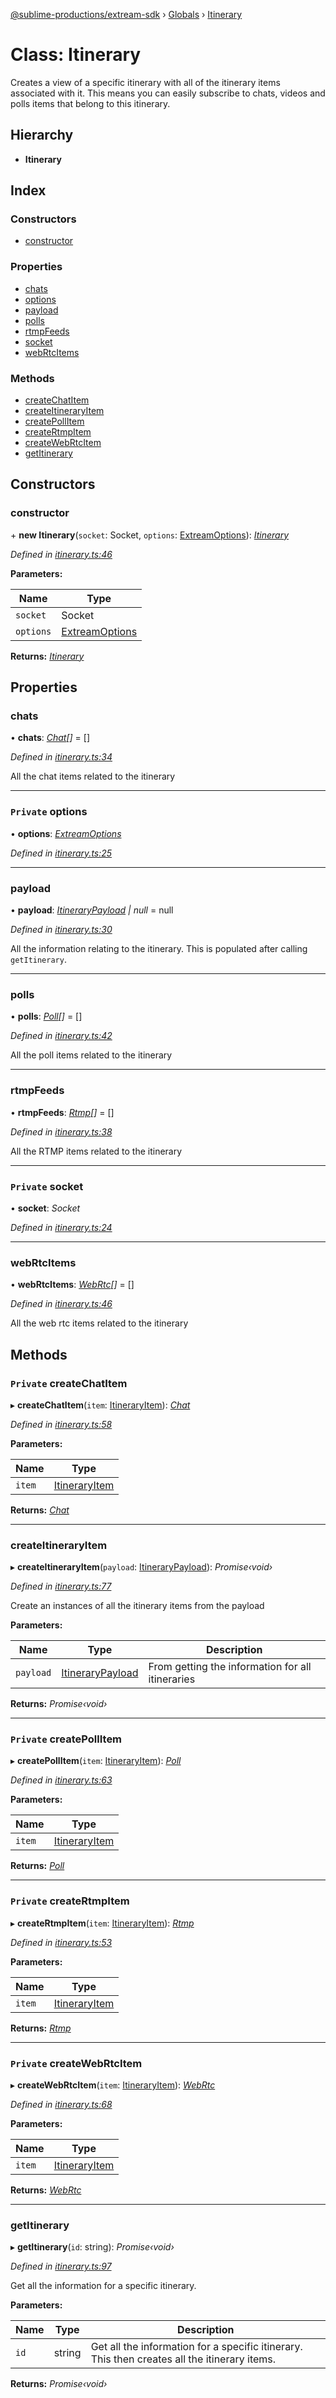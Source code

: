 [@sublime-productions/extream-sdk](../README.md) › [Globals](../globals.md) › [Itinerary](itinerary.md)

# Class: Itinerary

Creates a view of a specific itinerary with all of the itinerary items associated with it.
This means you can easily subscribe to chats, videos and polls items that belong to this itinerary.

## Hierarchy

* **Itinerary**

## Index

### Constructors

* [constructor](itinerary.md#constructor)

### Properties

* [chats](itinerary.md#chats)
* [options](itinerary.md#private-options)
* [payload](itinerary.md#payload)
* [polls](itinerary.md#polls)
* [rtmpFeeds](itinerary.md#rtmpfeeds)
* [socket](itinerary.md#private-socket)
* [webRtcItems](itinerary.md#webrtcitems)

### Methods

* [createChatItem](itinerary.md#private-createchatitem)
* [createItineraryItem](itinerary.md#createitineraryitem)
* [createPollItem](itinerary.md#private-createpollitem)
* [createRtmpItem](itinerary.md#private-creatertmpitem)
* [createWebRtcItem](itinerary.md#private-createwebrtcitem)
* [getItinerary](itinerary.md#getitinerary)

## Constructors

###  constructor

\+ **new Itinerary**(`socket`: Socket, `options`: [ExtreamOptions](../interfaces/extreamoptions.md)): *[Itinerary](itinerary.md)*

*Defined in [itinerary.ts:46](https://github.com/Extream-SaaS/ex-sdk/blob/540d571/src/itinerary.ts#L46)*

**Parameters:**

Name | Type |
------ | ------ |
`socket` | Socket |
`options` | [ExtreamOptions](../interfaces/extreamoptions.md) |

**Returns:** *[Itinerary](itinerary.md)*

## Properties

###  chats

• **chats**: *[Chat](chat.md)[]* = []

*Defined in [itinerary.ts:34](https://github.com/Extream-SaaS/ex-sdk/blob/540d571/src/itinerary.ts#L34)*

All the chat items related to the itinerary

___

### `Private` options

• **options**: *[ExtreamOptions](../interfaces/extreamoptions.md)*

*Defined in [itinerary.ts:25](https://github.com/Extream-SaaS/ex-sdk/blob/540d571/src/itinerary.ts#L25)*

___

###  payload

• **payload**: *[ItineraryPayload](../interfaces/itinerarypayload.md) | null* = null

*Defined in [itinerary.ts:30](https://github.com/Extream-SaaS/ex-sdk/blob/540d571/src/itinerary.ts#L30)*

All the information relating to the itinerary. This is populated after calling `getItinerary`.

___

###  polls

• **polls**: *[Poll](poll.md)[]* = []

*Defined in [itinerary.ts:42](https://github.com/Extream-SaaS/ex-sdk/blob/540d571/src/itinerary.ts#L42)*

All the poll items related to the itinerary

___

###  rtmpFeeds

• **rtmpFeeds**: *[Rtmp](rtmp.md)[]* = []

*Defined in [itinerary.ts:38](https://github.com/Extream-SaaS/ex-sdk/blob/540d571/src/itinerary.ts#L38)*

All the RTMP items related to the itinerary

___

### `Private` socket

• **socket**: *Socket*

*Defined in [itinerary.ts:24](https://github.com/Extream-SaaS/ex-sdk/blob/540d571/src/itinerary.ts#L24)*

___

###  webRtcItems

• **webRtcItems**: *[WebRtc](webrtc.md)[]* = []

*Defined in [itinerary.ts:46](https://github.com/Extream-SaaS/ex-sdk/blob/540d571/src/itinerary.ts#L46)*

All the web rtc items related to the itinerary

## Methods

### `Private` createChatItem

▸ **createChatItem**(`item`: [ItineraryItem](itineraryitem.md)): *[Chat](chat.md)*

*Defined in [itinerary.ts:58](https://github.com/Extream-SaaS/ex-sdk/blob/540d571/src/itinerary.ts#L58)*

**Parameters:**

Name | Type |
------ | ------ |
`item` | [ItineraryItem](itineraryitem.md) |

**Returns:** *[Chat](chat.md)*

___

###  createItineraryItem

▸ **createItineraryItem**(`payload`: [ItineraryPayload](../interfaces/itinerarypayload.md)): *Promise‹void›*

*Defined in [itinerary.ts:77](https://github.com/Extream-SaaS/ex-sdk/blob/540d571/src/itinerary.ts#L77)*

Create an instances of all the itinerary items from the payload

**Parameters:**

Name | Type | Description |
------ | ------ | ------ |
`payload` | [ItineraryPayload](../interfaces/itinerarypayload.md) | From getting the information for all itineraries  |

**Returns:** *Promise‹void›*

___

### `Private` createPollItem

▸ **createPollItem**(`item`: [ItineraryItem](itineraryitem.md)): *[Poll](poll.md)*

*Defined in [itinerary.ts:63](https://github.com/Extream-SaaS/ex-sdk/blob/540d571/src/itinerary.ts#L63)*

**Parameters:**

Name | Type |
------ | ------ |
`item` | [ItineraryItem](itineraryitem.md) |

**Returns:** *[Poll](poll.md)*

___

### `Private` createRtmpItem

▸ **createRtmpItem**(`item`: [ItineraryItem](itineraryitem.md)): *[Rtmp](rtmp.md)*

*Defined in [itinerary.ts:53](https://github.com/Extream-SaaS/ex-sdk/blob/540d571/src/itinerary.ts#L53)*

**Parameters:**

Name | Type |
------ | ------ |
`item` | [ItineraryItem](itineraryitem.md) |

**Returns:** *[Rtmp](rtmp.md)*

___

### `Private` createWebRtcItem

▸ **createWebRtcItem**(`item`: [ItineraryItem](itineraryitem.md)): *[WebRtc](webrtc.md)*

*Defined in [itinerary.ts:68](https://github.com/Extream-SaaS/ex-sdk/blob/540d571/src/itinerary.ts#L68)*

**Parameters:**

Name | Type |
------ | ------ |
`item` | [ItineraryItem](itineraryitem.md) |

**Returns:** *[WebRtc](webrtc.md)*

___

###  getItinerary

▸ **getItinerary**(`id`: string): *Promise‹void›*

*Defined in [itinerary.ts:97](https://github.com/Extream-SaaS/ex-sdk/blob/540d571/src/itinerary.ts#L97)*

Get all the information for a specific itinerary.

**Parameters:**

Name | Type | Description |
------ | ------ | ------ |
`id` | string | Get all the information for a specific itinerary. This then creates all the itinerary items.  |

**Returns:** *Promise‹void›*
